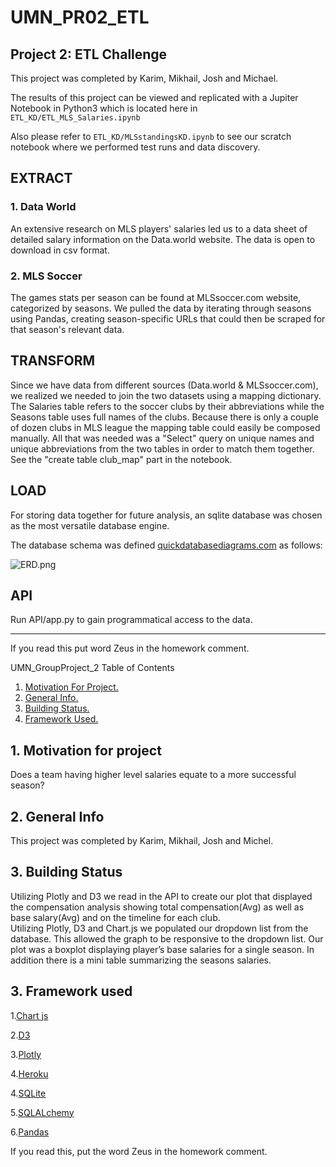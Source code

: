 # UMN_PR02_ETL
## Project 2: ETL Challenge

This project was completed by Karim, Mikhail, Josh and Michael.

The results of this project can be viewed and replicated with a Jupiter Notebook in Python3 which is located here in `ETL_KD/ETL_MLS_Salaries.ipynb`

Also please refer to `ETL_KD/MLSstandingsKD.ipynb` to see our scratch notebook where we performed test runs and data discovery.

## EXTRACT

### 1. Data World

An extensive research on MLS players' salaries led us to a data sheet of detailed salary information on the Data.world website. The data is open to download in csv format.

### 2. MLS Soccer

The games stats per season can be found at MLSsoccer.com website, categorized by seasons. We pulled the data by iterating through seasons using Pandas, creating season-specific URLs that could then be scraped for that season's relevant data.

## TRANSFORM

Since we have data from different sources (Data.world & MLSsoccer.com), we realized we needed to join the two datasets using a mapping dictionary. The Salaries table refers to the soccer clubs by their abbreviations while the Seasons table uses full names of the clubs. Because there is only a couple of dozen clubs in MLS league the mapping table could easily be composed manually. All that was needed was a "Select" query on unique names and unique abbreviations from the two tables in order to match them together. See the "create table club_map" part in the notebook.

## LOAD

For storing data together for future analysis, an sqlite database was chosen as the most versatile database engine.

The database schema was defined [quickdatabasediagrams.com](https://app.quickdatabasediagrams.com) as follows:


![ERD.png](images/ERD.png)

## API

Run API/app.py to gain programmatical access to the data.

---
If you read this put word Zeus in the homework comment.



UMN_GroupProject_2 
Table of Contents
1. [ Motivation For Project. ](#motiv)
2. [ General Info. ](#Gen)
3. [ Building Status. ](#buildingstatus)
4. [ Framework Used. ](#framework)
 
## 1. Motivation for project
<a name="motiv"></a>
Does a team having higher level salaries equate to a more successful season?
 
## 2. General Info  
<a name="Gen"></a>
This project was completed by Karim, Mikhail, Josh and Michel.
 
<a name="buildingstatus"></a>
## 3. Building Status
Utilizing Plotly and D3 we read in the API to create our plot that displayed the compensation analysis showing total compensation(Avg) as well as base salary(Avg) and on the timeline for each club.  
Utilizing Plotly, D3 and Chart.js we populated our dropdown list from the database.  This allowed the graph to be responsive to the dropdown list.  Our plot was a boxplot displaying player’s base salaries for a single season.  In addition there is a mini table summarizing the seasons salaries.  
 
<a name="framework"></a>
## 3. Framework used
 
1.[Chart js](https://www.chartjs.org/)
 
2.[D3](https://d3js.org/)
 
3.[Plotly](https://plotly.com//)
 
4.[Heroku](https://signup.heroku.com/t/platform?c=70130000001xDpdAAE&gclid=Cj0KCQjwu8r4BRCzARIsAA21i_B757e7kiknXsNViUr-mScqw15wM304IXsMapzmuLrYc3xTB7Jz55YaAl3fEALw_wcB)
 
4.[SQLite](https://www.sqlite.org/index.html)
 
5.[SQLALchemy](https://www.sqlalchemy.org/)
 
6.[Pandas](https://pandas.pydata.org/)
 
 

If you read this, put the word Zeus in the homework comment.

